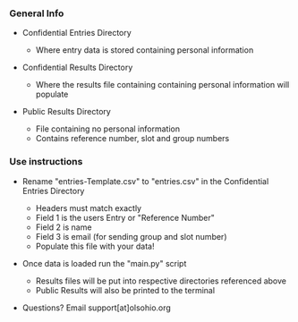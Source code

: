 ### General Info
- Confidential Entries Directory
    - Where entry data is stored containing personal information
    
- Confidential Results Directory
    - Where the results file containing containing personal information will populate
    
- Public Results Directory
    - File containing no personal information
    - Contains reference number, slot and group numbers

### Use instructions
- Rename "entries-Template.csv" to "entries.csv" in the Confidential Entries Directory
  - Headers must match exactly
  - Field 1 is the users Entry or "Reference Number"
  - Field 2 is name
  - Field 3 is email (for sending group and slot number)
  - Populate this file with your data!
  
- Once data is loaded run the "main.py" script
    - Results files will be put into respective directories referenced above
    - Public Results will also be printed to the terminal
    
- Questions? Email support[at]olsohio.org
  
  
